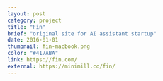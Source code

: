 ```yaml
---
layout: post
category: project
title: "Fin"
brief: "original site for AI assistant startup"
date: 2016-01-01
thumbnail: fin-macbook.png
color: "#417ABA"
link: https://fin.com/
external: https://minimill.co/fin/
---
```

